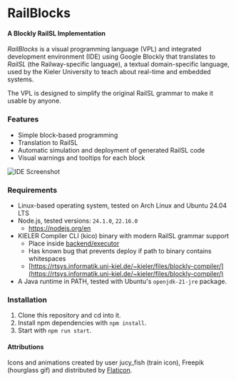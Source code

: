 # RailBlocks
#### A Blockly RailSL Implementation
_RailBlocks_ is a visual programming language (VPL) and integrated development environment (IDE) using Google Blockly that translates to _RailSL_ (the Railway-specific language), a textual domain-specific language, used by the Kieler University to teach about real-time and embedded systems.

The VPL is designed to simplify the original RailSL grammar to make it usable by anyone.

### Features
- Simple block-based programming
- Translation to RailSL
- Automatic simulation and deployment of generated RailSL code
- Visual warnings and tooltips for each block

![IDE Screenshot](https://i.imgur.com/LLmYfnN.png "IDE")

### Requirements
- Linux-based operating system, tested on Arch Linux and Ubuntu 24.04 LTS
- Node.js, tested versions: `24.1.0`, `22.16.0`
    - https://nodejs.org/en
- KIELER Compiler CLI (kico) binary with modern RailSL grammar support
    - Place inside [backend/executor](backend/executor)
    - Has known bug that prevents deploy if path to binary contains whitespaces
    - [https://rtsys.informatik.uni-kiel.de/~kieler/files/blockly-compiler/](https://rtsys.informatik.uni-kiel.de/~kieler/files/blockly-compiler/)
- A Java runtime in PATH, tested with Ubuntu's `openjdk-21-jre` package.

### Installation
1. Clone this repository and cd into it.
2. Install npm dependencies with `npm install`.
3. Start with `npm run start`.

#### Attributions
Icons and animations created by user jucy_fish (train icon), Freepik (hourglass gif) and distributed by [Flaticon](https://www.flaticon.com).
